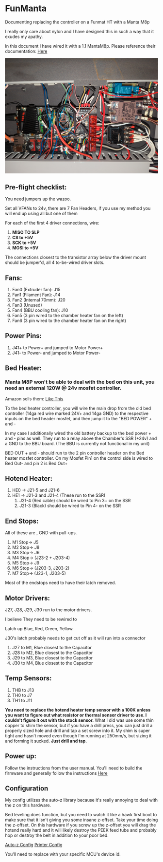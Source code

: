 # FunManta
Documenting replacing the controller on a Funmat HT with a Manta M8p

I really only care about nylon and I have designed this in such a way that it exudes my apathy.

In this document I have wired it with a 1.1 MantaM8p.  Please reference their documentation: [Here](https://github.com/bigtreetech/Manta-M8P/blob/master/V1.0_V1.1/BIGTREETECH%20MANTA%20M8P%20V1.0%26V1.1%20User%20Manual.pdf)

![My Shitty wiring](mainboard.jpg)

## Pre-flight checklist:
You need jumpers up the wazoo.

Set all VFANs to 24v, there are 7 Fan Headers, if you use my method you will end up using all but one of them

For each of the first 4 driver connections, wire:
1. **MISO TO SLP**
2. **CS to +5V**
3. **SCK to +5V**
4. **MOSI to +5V**

The connections closest to the transistor array below the driver mount should
be jumper'd, all 4 to-be-wired driver slots.

## Fans:
1. Fan0 (Extruder fan): J15
2. Fan1 (Filament Fan): J14
3. Fan2 (Internal 70mm): J20
4. Fan3 (Unused)
5. Fan4 (BBU cooling fan): J10
6. Fan5 (3 pin wired to the chamber heater fan on the left)
7. Fan6 (3 pin wired to the chamber heater fan on the right)

## Power Pins:
1. J41+ to Power+ and jumped to Motor Power+
2. J41- to Power- and jumped to Motor Power-

## Bed Heater:
### Manta M8P won't be able to deal with the bed on this unit, you need an external 120W @ 24v mosfet controller.
Amazon sells them: [Like This](https://www.amazon.com/dp/B078S6221G)

To the bed heater controller, you will wire the main drop from the old bed controller (14ga red wire marked 24V+ and 14ga GND) to the respective inputs on the bed header mosfet, and then jump it to the "BED POWER" + and -

In my case I additionally wired the old battery backup to the bed power + and - pins as well.  They run to a relay above the Chamber's SSR (+24v) and a GND to the BBU board.  (The BBU is currently not functional in my unit)

BED OUT + and - should run to the 2 pin controller header on the Bed heater mosfet controller.  On my Mosfet Pin1 on the control side is wired to Bed Out- and pin 2 is Bed Out+


## Hotend Heater:
1. HE0 -> J21-5 and J21-6
2. HE1 -> J21-3 and J21-4 (These run to the SSR)
	1. J21-4 (Red cable) should be wired to Pin 3+ on the SSR
	2. J21-3 (Black) should be wired to Pin 4- on the SSR

## End Stops:
All of these are <Data>, GND with pull-ups.

1. M1 Stop-> J5
2. M2 Stop-> J8
3. M3 Stop-> J6
4. M4 Stop-> (J23-2 + J203-4)
5. M5 Stop-> J9
6. M6 Stop-> (J203-3, J203-2)
7. M7 Stop-> (J23-1, J203-5)

Most of the endstops need to have their latch removed.

## Motor Drivers:
J27, J28, J29, J30 run to the motor drivers.

I believe They need to be rewired to

Latch up
Blue, Red, Green, Yellow.

J30's latch probably needs to get cut off as it will run into a connector

1. J27 to M1, Blue closest to the Capacitor
2. J28 to M2, Blue closest to the Capacitor
3. J29 to M3, Blue closest to the Capacitor
4. J30 to M4, Blue closest to the Capacitor

## Temp Sensors:
1. THB to J13
2. TH0 to J7
3. TH1 to J11

**You need to replace the hotend heater temp sensor with a 100K unless you want to figure out what resistor or thermal sensor driver to use.  I couldn't figure it out with the stock sensor.**
What I did was use some thin copper to shim the sensor, but if you have a drill press, you can just drill a properly sized hole and drill and tap a set screw into it.  My shim is super tight and hasn't moved even though I'm running at 250mm/s, but sizing it and forming it sucked.
**Just drill and tap.**

## Power up:
Follow the instructions from the user manual.  You'll need to build the firmware and generally follow the instructions [Here](https://github.com/bigtreetech/Manta-M8P/tree/master/V1.0_V1.1)

## Configuration
My config utilizes the auto-z library because it's really annoying to deal with the z on this hardware.

Bed leveling does function, but you need to watch it like a hawk first boot to make sure that it isn't giving you some insane z-offset.  Take your time doing the z-offset.
On this hardware if you screw up the z-offset you will drag the hotend really hard and it will likely destroy the PEEK feed tube and probably hop or destroy the belt in addition to your poor bed.

[Auto-z Config](autoz.cfg)
[Printer Config](printer.cfg)

You'll need to replace <REDACTED MCU> with your specific MCU's device id.
